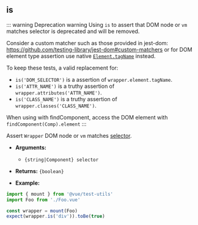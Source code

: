 ## is

::: warning Deprecation warning
Using `is` to assert that DOM node or `vm` matches selector is deprecated and will be removed.

Consider a custom matcher such as those provided in jest-dom: https://github.com/testing-library/jest-dom#custom-matchers
or for DOM element type assertion use native [`Element.tagName`](https://developer.mozilla.org/en-US/docs/Web/API/Element/tagName) instead.

To keep these tests, a valid replacement for:

- `is('DOM_SELECTOR')` is a assertion of `wrapper.element.tagName`.
- `is('ATTR_NAME')` is a truthy assertion of `wrapper.attributes('ATTR_NAME')`.
- `is('CLASS_NAME')` is a truthy assertion of `wrapper.classes('CLASS_NAME')`.

When using with findComponent, access the DOM element with `findComponent(Comp).element`
:::

Assert `Wrapper` DOM node or `vm` matches [selector](../selectors.md).

- **Arguments:**

  - `{string|Component} selector`

- **Returns:** `{boolean}`

- **Example:**

```js
import { mount } from '@vue/test-utils'
import Foo from './Foo.vue'

const wrapper = mount(Foo)
expect(wrapper.is('div')).toBe(true)
```
